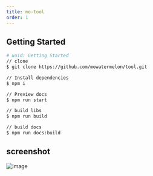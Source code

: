 ```yaml
---
title: mo-tool
order: 1
---
```


## Getting Started

```bash
# uuid: Getting Started
// clone
$ git clone https://github.com/mowatermelon/tool.git

// Install dependencies
$ npm i

// Preview docs
$ npm run start

// build libs
$ npm run build

// build docs
$ npm run docs:build
```

## screenshot

![image](https://user-images.githubusercontent.com/18508817/110241298-fc4c3800-7f8a-11eb-9f39-50fe054872f9.png)

